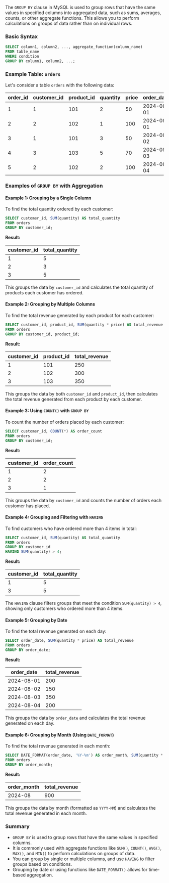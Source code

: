 The `GROUP BY` clause in MySQL is used to group rows that have the same values in specified columns into aggregated data, such as sums, averages, counts, or other aggregate functions. This allows you to perform calculations on groups of data rather than on individual rows.

### Basic Syntax

```sql
SELECT column1, column2, ..., aggregate_function(column_name)
FROM table_name
WHERE condition
GROUP BY column1, column2, ...;
```

### Example Table: `orders`

Let's consider a table `orders` with the following data:

| order_id | customer_id | product_id | quantity | price | order_date |
| -------- | ----------- | ---------- | -------- | ----- | ---------- |
| 1        | 1           | 101        | 2        | 50    | 2024-08-01 |
| 2        | 2           | 102        | 1        | 100   | 2024-08-01 |
| 3        | 1           | 101        | 3        | 50    | 2024-08-02 |
| 4        | 3           | 103        | 5        | 70    | 2024-08-03 |
| 5        | 2           | 102        | 2        | 100   | 2024-08-04 |

### Examples of `GROUP BY` with Aggregation

#### Example 1: Grouping by a Single Column

To find the total quantity ordered by each customer:

```sql
SELECT customer_id, SUM(quantity) AS total_quantity
FROM orders
GROUP BY customer_id;
```

**Result:**

| customer_id | total_quantity |
| ----------- | -------------- |
| 1           | 5              |
| 2           | 3              |
| 3           | 5              |

This groups the data by `customer_id` and calculates the total quantity of products each customer has ordered.

#### Example 2: Grouping by Multiple Columns

To find the total revenue generated by each product for each customer:

```sql
SELECT customer_id, product_id, SUM(quantity * price) AS total_revenue
FROM orders
GROUP BY customer_id, product_id;
```

**Result:**

| customer_id | product_id | total_revenue |
| ----------- | ---------- | ------------- |
| 1           | 101        | 250           |
| 2           | 102        | 300           |
| 3           | 103        | 350           |

This groups the data by both `customer_id` and `product_id`, then calculates the total revenue generated from each product by each customer.

#### Example 3: Using `COUNT()` with `GROUP BY`

To count the number of orders placed by each customer:

```sql
SELECT customer_id, COUNT(*) AS order_count
FROM orders
GROUP BY customer_id;
```

**Result:**

| customer_id | order_count |
| ----------- | ----------- |
| 1           | 2           |
| 2           | 2           |
| 3           | 1           |

This groups the data by `customer_id` and counts the number of orders each customer has placed.

#### Example 4: Grouping and Filtering with `HAVING`

To find customers who have ordered more than 4 items in total:

```sql
SELECT customer_id, SUM(quantity) AS total_quantity
FROM orders
GROUP BY customer_id
HAVING SUM(quantity) > 4;
```

**Result:**

| customer_id | total_quantity |
| ----------- | -------------- |
| 1           | 5              |
| 3           | 5              |

The `HAVING` clause filters groups that meet the condition `SUM(quantity) > 4`, showing only customers who ordered more than 4 items.

#### Example 5: Grouping by Date

To find the total revenue generated on each day:

```sql
SELECT order_date, SUM(quantity * price) AS total_revenue
FROM orders
GROUP BY order_date;
```

**Result:**

| order_date | total_revenue |
| ---------- | ------------- |
| 2024-08-01 | 200           |
| 2024-08-02 | 150           |
| 2024-08-03 | 350           |
| 2024-08-04 | 200           |

This groups the data by `order_date` and calculates the total revenue generated on each day.

#### Example 6: Grouping by Month (Using `DATE_FORMAT`)

To find the total revenue generated in each month:

```sql
SELECT DATE_FORMAT(order_date, '%Y-%m') AS order_month, SUM(quantity * price) AS total_revenue
FROM orders
GROUP BY order_month;
```

**Result:**

| order_month | total_revenue |
| ----------- | ------------- |
| 2024-08     | 900           |

This groups the data by month (formatted as `YYYY-MM`) and calculates the total revenue generated in each month.

### Summary

- `GROUP BY` is used to group rows that have the same values in specified columns.
- It is commonly used with aggregate functions like `SUM()`, `COUNT()`, `AVG()`, `MAX()`, and `MIN()` to perform calculations on groups of data.
- You can group by single or multiple columns, and use `HAVING` to filter groups based on conditions.
- Grouping by date or using functions like `DATE_FORMAT()` allows for time-based aggregation.
